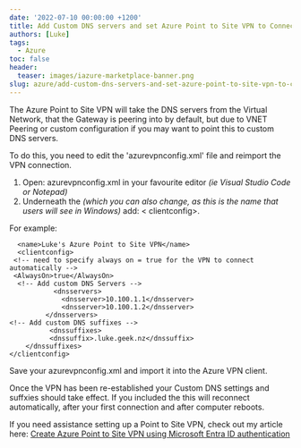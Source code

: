 ```yaml
---
date: '2022-07-10 00:00:00 +1200'
title: Add Custom DNS servers and set Azure Point to Site VPN to Connect automatically
authors: [Luke]
tags:
  - Azure
toc: false
header:
  teaser: images/iazure-marketplace-banner.png
slug: azure/add-custom-dns-servers-and-set-azure-point-to-site-vpn-to-connect-automatically
---
```


The Azure Point to Site VPN will take the DNS servers from the Virtual Network, that the Gateway is peering into by default, but due to VNET Peering or custom configuration if you may want to point this to custom DNS servers.

To do this, you need to edit the 'azurevpnconfig.xml' file and reimport the VPN connection.

1. Open: azurevpnconfig.xml in your favourite editor _(ie Visual Studio Code or Notepad)_
2. Underneath the <name> _(which you can also change, as this is the name that users will see in Windows)_ add: < clientconfig>.

For example:

      <name>Luke's Azure Point to Site VPN</name>
      <clientconfig>
     <!-- need to specify always on = true for the VPN to connect automatically --> 
     <AlwaysOn>true</AlwaysOn>
      <!-- Add custom DNS Servers --> 
               <dnsservers>
                 <dnsserver>10.100.1.1</dnsserver>
                 <dnsserver>10.100.1.2</dnsserver>
             </dnsservers>
    <!-- Add custom DNS suffixes --> 
              <dnssuffixes>
              <dnssuffix>.luke.geek.nz</dnssuffix>
        </dnssuffixes>
    </clientconfig>

Save your azurevpnconfig.xml and import it into the Azure VPN client.
  
Once the VPN has been re-established your Custom DNS settings and suffxies should take effect.
If you included the <AlwaysOn> this will reconnect automatically, after your first connection and after computer reboots.
  
If you need assistance setting up a Point to Site VPN, check out my article here: [Create Azure Point to Site VPN using Microsoft Entra ID authentication ](https://luke.geek.nz/azure/create-azure-point-to-site-vpn-using-azure-active-directory-authentication/)
